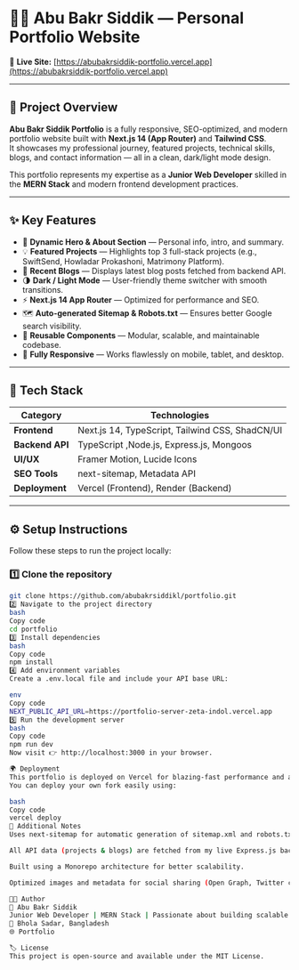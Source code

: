 # 🧑‍💻 Abu Bakr Siddik — Personal Portfolio Website

🚀 **Live Site:** [https://abubakrsiddik-portfolio.vercel.app](https://abubakrsiddik-portfolio.vercel.app)

---

## 📖 Project Overview

**Abu Bakr Siddik Portfolio** is a fully responsive, SEO-optimized, and modern portfolio website built with **Next.js 14 (App Router)** and **Tailwind CSS**.  
It showcases my professional journey, featured projects, technical skills, blogs, and contact information — all in a clean, dark/light mode design.

This portfolio represents my expertise as a **Junior Web Developer** skilled in the **MERN Stack** and modern frontend development practices.

---

## ✨ Key Features

- 🧭 **Dynamic Hero & About Section** — Personal info, intro, and summary.  
- 💡 **Featured Projects** — Highlights top 3 full-stack projects (e.g., SwiftSend, Howladar Prokashoni, Matrimony Platform).  
- 📰 **Recent Blogs** — Displays latest blog posts fetched from backend API.  
- 🌗 **Dark / Light Mode** — User-friendly theme switcher with smooth transitions.  
- ⚡ **Next.js 14 App Router** — Optimized for performance and SEO.  
- 🗺️ **Auto-generated Sitemap & Robots.txt** — Ensures better Google search visibility.  
- 🧩 **Reusable Components** — Modular, scalable, and maintainable codebase.  
- 📱 **Fully Responsive** — Works flawlessly on mobile, tablet, and desktop.

---

## 🧠 Tech Stack

| Category | Technologies |
|-----------|--------------|
| **Frontend** | Next.js 14, TypeScript, Tailwind CSS, ShadCN/UI |
| **Backend API** | TypeScript ,Node.js, Express.js, Mongoos |
| **UI/UX** | Framer Motion, Lucide Icons |
| **SEO Tools** | next-sitemap, Metadata API |
| **Deployment** | Vercel (Frontend), Render (Backend) |

---

## ⚙️ Setup Instructions

Follow these steps to run the project locally:

### 1️⃣ Clone the repository
```bash
git clone https://github.com/abubakrsiddikl/portfolio.git
2️⃣ Navigate to the project directory
bash
Copy code
cd portfolio
3️⃣ Install dependencies
bash
Copy code
npm install
4️⃣ Add environment variables
Create a .env.local file and include your API base URL:

env
Copy code
NEXT_PUBLIC_API_URL=https://portfolio-server-zeta-indol.vercel.app
5️⃣ Run the development server
bash
Copy code
npm run dev
Now visit 👉 http://localhost:3000 in your browser.

🌍 Deployment
This portfolio is deployed on Vercel for blazing-fast performance and automatic CI/CD.
You can deploy your own fork easily using:

bash
Copy code
vercel deploy
🧾 Additional Notes
Uses next-sitemap for automatic generation of sitemap.xml and robots.txt.

All API data (projects & blogs) are fetched from my live Express.js backend.

Built using a Monorepo architecture for better scalability.

Optimized images and metadata for social sharing (Open Graph, Twitter cards).

🧑‍💻 Author
👋 Abu Bakr Siddik
Junior Web Developer | MERN Stack | Passionate about building scalable web apps
📍 Bhola Sadar, Bangladesh
🌐 Portfolio

🏷️ License
This project is open-source and available under the MIT License.
